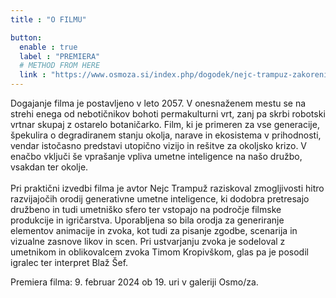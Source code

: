```yaml
---
title : "O FILMU"

button:
  enable : true
  label : "PREMIERA"
  # METHOD FROM HERE
  link : "https://www.osmoza.si/index.php/dogodek/nejc-trampuz-zakoreninjeno-v-kodi"
---
```

Dogajanje filma je postavljeno v leto 2057. V onesnaženem mestu se na strehi enega od nebotičnikov bohoti permakulturni vrt, zanj pa skrbi robotski vrtnar skupaj z ostarelo botaničarko. Film, ki je primeren za vse generacije, špekulira o degradiranem stanju okolja, narave in ekosistema v prihodnosti, vendar istočasno predstavi utopično vizijo in rešitve za okoljsko krizo. V enačbo vključi še vprašanje vpliva umetne inteligence na našo družbo, vsakdan ter okolje.
<br>
<br>
Pri praktični izvedbi filma je avtor Nejc Trampuž raziskoval zmogljivosti hitro razvijajočih orodij generativne umetne inteligence, ki dodobra pretresajo družbeno in tudi umetniško sfero ter vstopajo na področje filmske produkcije in igričarstva. Uporabljena so bila orodja za generiranje elementov animacije in zvoka, kot tudi za pisanje zgodbe, scenarija in vizualne zasnove likov in scen. Pri ustvarjanju zvoka je sodeloval z umetnikom in oblikovalcem zvoka Timom Kropivškom, glas pa je posodil igralec ter interpret Blaž Šef. 
<!-- Small Text -->
Premiera filma: 9. februar 2024 ob 19. uri v galeriji Osmo/za.
